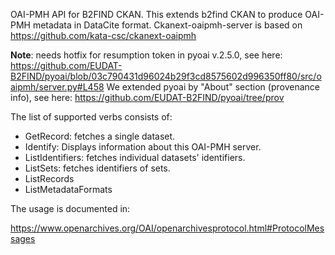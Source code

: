 OAI-PMH API for B2FIND CKAN. 
This extends b2find CKAN to produce OAI-PMH metadata in DataCite format. Ckanext-oaipmh-server is based on https://github.com/kata-csc/ckanext-oaipmh

**Note**: needs hotfix for resumption token in pyoai v.2.5.0, see here: https://github.com/EUDAT-B2FIND/pyoai/blob/03c790431d96024b29f3cd8575602d996350ff80/src/oaipmh/server.py#L458
We extended pyoai by "About" section (provenance info), see here: https://github.com/EUDAT-B2FIND/pyoai/tree/prov 

The list of supported verbs consists of:

* GetRecord: fetches a single dataset.
* Identify: Displays information about this OAI-PMH server.
* ListIdentifiers: fetches individual datasets' identifiers.
* ListSets: fetches identifiers of sets.
* ListRecords
* ListMetadataFormats

The usage is documented in: 

https://www.openarchives.org/OAI/openarchivesprotocol.html#ProtocolMessages
